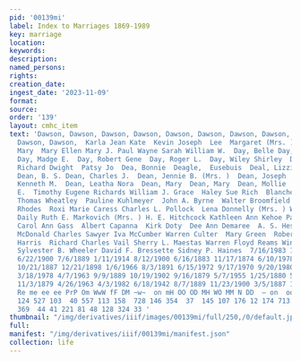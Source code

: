 ```yaml
---
pid: '00139mi'
label: Index to Marriages 1869-1989
key: marriage
location: 
keywords: 
description: 
named_persons: 
rights: 
creation_date: 
ingest_date: '2023-11-09'
format: 
source: 
order: '139'
layout: cmhc_item
text: 'Dawson, Dawson, Dawson, Dawson, Dawson, Dawson, Dawson, Dawson, Dawson, Dawson,
  Dawson, Dawson,  Karla Jean Kate  Kevin Joseph  Lee  Margaret (Mrs. )  Martin Jd.
  Mary  Mary Ellen Mary J. Paul Wayne Sarah William W.  Day, Belle Day, Car] E. Jr.
  Day, Madge E.  Day, Robert Gene  Day, Roger L.  Day, Wiley Shirley  Daye, Jewell  Dayton,  Dazey,
  Richard Dwight  Patsy Jo  Dea, Bonnie  Deagle,  Eusebuis  Deal, Lizzie  Deal, William
  Dean, B. S. Dean, Charles J.  Dean, Jennie B. (Mrs. )  Dean, Joseph  Dean, Katherine  Dean,
  Kenneth M.  Dean, Leatha Nora  Dean, Mary  Dean, Mary  Dean, Mollie  Dean, Rose
  E.  Timothy Eugene Richards William J. Grace  Haley Sue Rich  Blanche Blenklein
  Thomas Wheatley  Pauline Kuhlmeyer  John A. Byrne  Walter Broomfield Hezekiah W.
  Rhodes  Roxi Marie Caress Charles L. Pollock  Lena Donnelly (Mrs. ) William Francis
  Daily Ruth E. Markovich (Mrs. ) H. E. Hitchcock Kathleen Ann Kehoe Patricia M. Rieger
  Carol Ann Gass  Albert Capanna  Kirk Doty  Dee Ann Demaree  A. S. Hess  Mary J.
  McDonald Charles Sawyer Iva McCumber Warren Culter  Mary Green  Robert E. Holbrook  Mary
  Harris  Richard Charles Vail Sherry L. Maestas Warren Floyd Reams Winfield S. Wilson
  Sylvester B. Wheeler David F. Bressette Sidney P. Haines  7/16/1983 10/14/1900 7/27/1985
  6/22/1900 7/6/1889 1/11/1914 8/12/1900 6/16/1883 11/17/1874 6/10/1978 3/13/1883
  10/21/1887 12/21/1898 1/6/1966 8/3/1891 6/15/1972 9/17/1970 9/20/1980 10/13/1926
  3/18/1978 4/7/1963 9/9/1889 10/19/1902 9/16/1879 5/7/1955 1/25/1880 5/23/1897 5/25/1938
  11/3/1879 4/26/1963 4/3/1982 6/18/1942 8/7/1889 11/23/1900 3/5/1887 12/23/1880  ee
  Re me ee ee PrP Om WwW fF DM ~w~  on mH OO OD MH WO MM N DD  — on  oon wD wo  375
  124 527 103  40 557 113 158  728 146 354  37  145 107 176 12 174 713 38 51 214 38  57
  369  44 41 221 81 48 128 324 33 '
thumbnail: "/img/derivatives/iiif/images/00139mi/full/250,/0/default.jpg"
full: 
manifest: "/img/derivatives/iiif/00139mi/manifest.json"
collection: life
---
```

